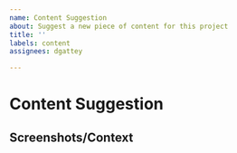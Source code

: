 ```yaml
---
name: Content Suggestion
about: Suggest a new piece of content for this project
title: ''
labels: content
assignees: dgattey

---
```


# Content Suggestion

## Screenshots/Context
